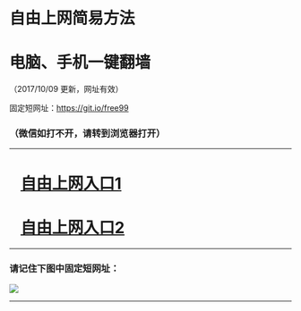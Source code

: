 ﻿# 自由上网简易方法

# 电脑、手机一键翻墙

（2017/10/09 更新，网址有效）

固定短网址：https://git.io/free99

### （微信如打不开，请转到浏览器打开）


***





# &nbsp;&nbsp; <a href="http://ft1412622865.fwq-tz-1001.info/fwqtz01.html?t=100900131880 " target="_blank">自由上网入口1</a>
# &nbsp;&nbsp; <a href="http://ft2030520600.fwq-tz-1002.info/fwqtz02.html?t=100900113028 " target="_blank">自由上网入口2</a>
***

### 请记住下图中固定短网址：

<img src="https://s3-us-west-2.amazonaws.com/fwq-1001/yjfq-20170905okok.png" /> 


***

